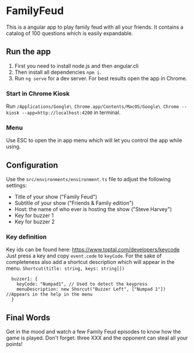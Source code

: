 # FamilyFeud
This is a angular app to play family feud with all your friends.
It contains a catalog of 100 questions which is easily expandable.

## Run the app
1. First you need to install node.js and then angular.cli
2. Then install all dependencies `npm i`.
3. Run `ng serve` for a dev server.
For best results open the app in Chrome.

### Start in Chrome Kiosk
Run `/Applications/Google\ Chrome.app/Contents/MacOS/Google\ Chrome --kiosk --app=http://localhost:4200` in terminal.

### Menu
Use ESC to open the in app menu which will let you control the app while using.

## Configuration
Use the `src/environments/environment.ts` file to adjust the following settings:
* Title of your show ("Family Feud")
* Subtitle of your show ("Friends & Family edition")
* Host: the name of who ever is hosting the show ("Steve Harvey")
* Key for buzzer 1
* Key for buzzer 2

### Key definition
Key ids can be found here:
https://www.toptal.com/developers/keycode 
Just press a key and copy `event.code` to `keyCode`.
For the sake of completeness also add a shortcut description which will appear in the menu.
`Shortcut(title: string, keys: string[])`

```
  buzzer1: {
    keyCode: "Numpad1", // Used to detect the keypress
    menuDescription: new Shorcut("Buzzer Left", ["Numpad 1"]) //Appears in the help in the menu
  }
```

## Final Words
Get in the mood and watch a few Family Feud episodes to know how the game is played.
Don't forget: three XXX and the opponent can steal all your points!
